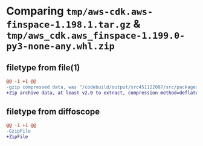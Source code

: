 # Comparing `tmp/aws-cdk.aws-finspace-1.198.1.tar.gz` & `tmp/aws_cdk.aws_finspace-1.199.0-py3-none-any.whl.zip`

## filetype from file(1)

```diff
@@ -1 +1 @@
-gzip compressed data, was "/codebuild/output/src451122087/src/packages/@aws-cdk/aws-finspace/dist/python/aws-cdk.aws-finspace-1.198.1.tar", last modified: Tue Mar 28 21:36:58 2023, max compression
+Zip archive data, at least v2.0 to extract, compression method=deflate
```

## filetype from diffoscope

```diff
@@ -1 +1 @@
-GzipFile
+ZipFile
```

